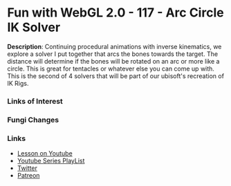# Fun with WebGL 2.0 - 117 - Arc Circle IK Solver
**Description**:
Continuing procedural animations with inverse kinematics, we explore a solver I put together that arcs the bones towards the target. The distance will determine if the bones will be rotated on an arc or more like a circle. This is great for tentacles or whatever else you can come up with. This is the second of 4 solvers that will be part of our ubisoft's recreation of IK Rigs.

### Links of Interest


### Fungi Changes


### Links
* [Lesson on Youtube](https://youtu.be/NnDIY0h5Gk8)
* [Youtube Series PlayList](https://www.youtube.com/playlist?list=PLMinhigDWz6emRKVkVIEAaePW7vtIkaIF)
* [Twitter](https://twitter.com/SketchpunkLabs)
* [Patreon](https://www.patreon.com/sketchpunk)